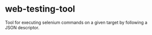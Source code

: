 # web-testing-tool
Tool for executing selenium commands on a given target by following a JSON descriptor.
